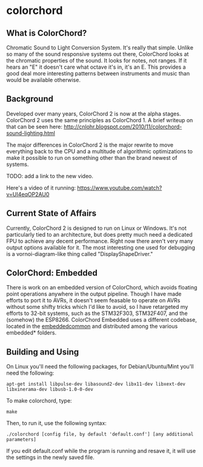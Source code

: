 colorchord
==========

What is ColorChord?
-------------------

Chromatic Sound to Light Conversion System.  It's really that simple.  Unlike so many of the sound responsive systems out there, ColorChord looks at the chromatic properties of the sound.  It looks for notes, not ranges.  If it hears an "E" it doesn't care what octave it's in, it's an E.  This provides a good deal more interesting patterns between instruments and music than would be available otherwise.

Background
----------

Developed over many years, ColorChord 2 is now at the alpha stages.  ColorChord 2 uses the same principles as ColorChord 1.  A brief writeup on that can be seen here: http://cnlohr.blogspot.com/2010/11/colorchord-sound-lighting.html

The major differences in ColorChord 2 is the major rewrite to move everything back to the CPU and a multitude of algorithmic optimizations to make it possible to run on something other than the brand newest of systems.

TODO: add a link to the new video.

Here's a video of it running: https://www.youtube.com/watch?v=UI4eqOP2AU0

Current State of Affairs
------------------------

Currently, ColorChord 2 is designed to run on Linux or Windows.  It's not particularly tied to an architecture, but does pretty much need a dedicated FPU to achieve any decent performance.  Right now there aren't very many output options available for it.  The most interesting one used for debugging is a vornoi-diagram-like thing called "DisplayShapeDriver."

ColorChord: Embedded
--------------------

There is work on an embedded version of ColorChord, which avoids floating point operations anywhere in the output pipeline.  Though I have made efforts to port it to AVRs, it doesn't seem feasable to operate on AVRs without some shifty tricks which I'd like to avoid, so I have retargeted my efforts to 32-bit systems, such as the STM32F303, STM32F407, and the (somehow) the ESP8266.  ColorChord Embedded uses a different codebase, located in the [embeddedcommon](embeddedcommon/README.md) and distributed among the various embedded* folders.


Building and Using
------------------

On Linux you'll need the following packages, for Debian/Ubuntu/Mint you'll need the following:
```
apt-get install libpulse-dev libasound2-dev libx11-dev libxext-dev libxinerama-dev libusb-1.0-0-dev
```

To make colorchord, type:

```
make
```

Then, to run it, use the following syntax:

```
./colorchord [config file, by default 'default.conf'] [any additional parameters]
```

If you edit default.conf while the program is running and resave it, it will use the settings in the newly saved file.


